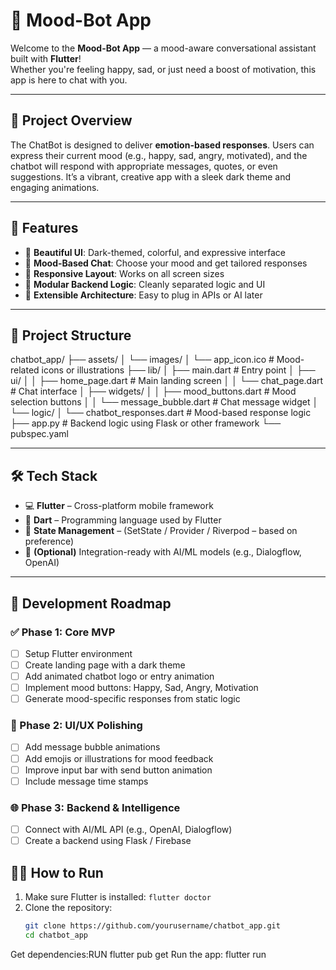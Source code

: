 # 🤖 Mood-Bot App

Welcome to the **Mood-Bot App** — a mood-aware conversational assistant built with **Flutter**!  
Whether you're feeling happy, sad, or just need a boost of motivation, this app is here to chat with you.

---

## 🌟 Project Overview

The ChatBot is designed to deliver **emotion-based responses**. Users can express their current mood (e.g., happy, sad, angry, motivated), and the chatbot will respond with appropriate messages, quotes, or even suggestions. It’s a vibrant, creative app with a sleek dark theme and engaging animations.

---

## 🚀 Features

- 🎨 **Beautiful UI**: Dark-themed, colorful, and expressive interface
- 💬 **Mood-Based Chat**: Choose your mood and get tailored responses
- 📱 **Responsive Layout**: Works on all screen sizes
- 🧠 **Modular Backend Logic**: Cleanly separated logic and UI
- 🔌 **Extensible Architecture**: Easy to plug in APIs or AI later

---

## 📂 Project Structure
chatbot_app/
├── assets/
│   └── images/
│       └── app_icon.ico           # Mood-related icons or illustrations
├── lib/
│   ├── main.dart                  # Entry point
│   ├── ui/
│   │   ├── home_page.dart         # Main landing screen
│   │   └── chat_page.dart         # Chat interface
│   ├── widgets/
│   │   ├── mood_buttons.dart      # Mood selection buttons
│   │   └── message_bubble.dart    # Chat message widget
│   └── logic/
│       └── chatbot_responses.dart # Mood-based response logic
├── app.py                         # Backend logic using Flask or other framework
└── pubspec.yaml

---

## 🛠️ Tech Stack

- 💻 **Flutter** – Cross-platform mobile framework
- 🎨 **Dart** – Programming language used by Flutter
- 🧱 **State Management** – (SetState / Provider / Riverpod – based on preference)
- 🔮 **(Optional)** Integration-ready with AI/ML models (e.g., Dialogflow, OpenAI)

---

## 🧭 Development Roadmap

### ✅ Phase 1: Core MVP
- [ ] Setup Flutter environment
- [ ] Create landing page with a dark theme
- [ ] Add animated chatbot logo or entry animation
- [ ] Implement mood buttons: Happy, Sad, Angry, Motivation
- [ ] Generate mood-specific responses from static logic

### 🔄 Phase 2: UI/UX Polishing
- [ ] Add message bubble animations
- [ ] Add emojis or illustrations for mood feedback
- [ ] Improve input bar with send button animation
- [ ] Include message time stamps

### 🌐 Phase 3: Backend & Intelligence
- [ ] Connect with AI/ML API (e.g., OpenAI, Dialogflow)
- [ ] Create a backend using Flask / Firebase

## 👩‍💻 How to Run

1. Make sure Flutter is installed: `flutter doctor`
2. Clone the repository:
   ```bash
   git clone https://github.com/yourusername/chatbot_app.git
   cd chatbot_app

Get dependencies:RUN 
     flutter pub get
Run the app:
     flutter run








